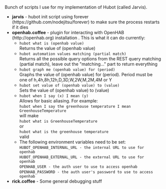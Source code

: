 Bunch of scripts I use for my implementation of Hubot (called Jarvis).
<ul>
<li><b>jarvis</b> - hubot init script using forever (https://github.com/nodejitsu/forever) to make sure the process restarts if it dies</li>
<li><b>openhab.coffee</b> - plugin for interacting with OpenHAB (http://openhab.org) installation . This is what it can do currently:
<ul>
<li>
<code>hubot what is (openhab value)</code><br>Returns the value of (openhab value)
</li>
<li>
<code>hubot automation values matching (partial match)</code><br>Returns all the possible query options from the REST query matching (partial match), leave out the "matching..." part to return everything
</li>
<li>
<code>hubot graph me (openhab value) for (period)</code><br>Graphs the value of (openhab value) for (period). Period must be one of h,4h,8h,12h,D,3D,W,2W,M,2M,4M or Y
</li>
<li>
<code>hubot set value of (openhab value) to (value)</code><br>Sets the value of (openhab value) to (value)
</li>
<li>
<code>hubot when I say (x) I mean (y)</code><br>Allows for basic aliasing. For example:<br>
<code>hubot when I say the greenhouse temperature I mean GreenhouseTemperature</code>
<br>
will make 
<br>
<code>hubot what is GreenhouseTemperature</code>
<br>
or
<br>
<code>hubot what is the greenhouse temperature</code>
<br>
valid
</li>
<li>
The following environment variables need to be set:<br>
<code>HUBOT_OPENHAB_INTERNAL_URL - the internal URL to use for openhab</code><br>
<code>HUBOT_OPENHAB_EXTERNAL_URL - the external URL to use for openhab</code><br>
<code>OPENHAB_USER - the auth user to use to access openhab</code><br>
<code>OPENHAB_PASSWORD - the auth user's password to use to access openhab</code><br>
</li>
</ul>
<li><b>rick.coffee</b> - Some general debugging stuff
</ul>
